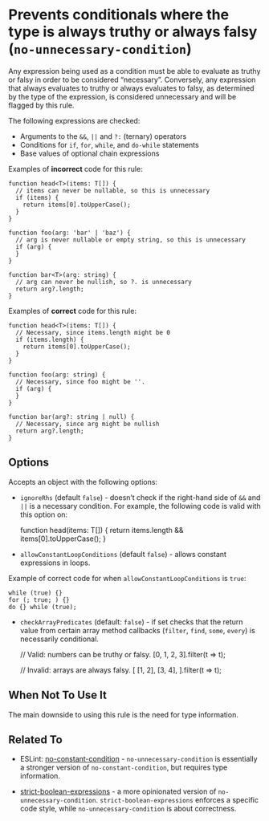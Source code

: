Prevents conditionals where the type is always truthy or always falsy (`no-unnecessary-condition`)
==================================================================================================

Any expression being used as a condition must be able to evaluate as truthy or falsy in order to be considered “necessary”. Conversely, any expression that always evaluates to truthy or always evaluates to falsy, as determined by the type of the expression, is considered unnecessary and will be flagged by this rule.

The following expressions are checked:

-   Arguments to the `&&`, `||` and `?:` (ternary) operators
-   Conditions for `if`, `for`, `while`, and `do-while` statements
-   Base values of optional chain expressions

Examples of **incorrect** code for this rule:

    function head<T>(items: T[]) {
      // items can never be nullable, so this is unnecessary
      if (items) {
        return items[0].toUpperCase();
      }
    }

    function foo(arg: 'bar' | 'baz') {
      // arg is never nullable or empty string, so this is unnecessary
      if (arg) {
      }
    }

    function bar<T>(arg: string) {
      // arg can never be nullish, so ?. is unnecessary
      return arg?.length;
    }

Examples of **correct** code for this rule:

    function head<T>(items: T[]) {
      // Necessary, since items.length might be 0
      if (items.length) {
        return items[0].toUpperCase();
      }
    }

    function foo(arg: string) {
      // Necessary, since foo might be ''.
      if (arg) {
      }
    }

    function bar(arg?: string | null) {
      // Necessary, since arg might be nullish
      return arg?.length;
    }

Options
-------

Accepts an object with the following options:

-   `ignoreRhs` (default `false`) - doesn’t check if the right-hand side of `&&` and `||` is a necessary condition. For example, the following code is valid with this option on:

    function head<T>(items: T[]) {
      return items.length && items[0].toUpperCase();
    }

-   `allowConstantLoopConditions` (default `false`) - allows constant expressions in loops.

Example of correct code for when `allowConstantLoopConditions` is `true`:

    while (true) {}
    for (; true; ) {}
    do {} while (true);

-   `checkArrayPredicates` (default: `false`) - if set checks that the return value from certain array method callbacks (`filter`, `find`, `some`, `every`) is necessarily conditional.

    // Valid: numbers can be truthy or falsy.
    [0, 1, 2, 3].filter(t => t);

    // Invalid: arrays are always falsy.
    [
      [1, 2],
      [3, 4],
    ].filter(t => t);

When Not To Use It
------------------

The main downside to using this rule is the need for type information.

Related To
----------

-   ESLint: [no-constant-condition](https://eslint.org/docs/rules/no-constant-condition) - `no-unnecessary-condition` is essentially a stronger version of `no-constant-condition`, but requires type information.

-   [strict-boolean-expressions](./strict-boolean-expressions.md) - a more opinionated version of `no-unnecessary-condition`. `strict-boolean-expressions` enforces a specific code style, while `no-unnecessary-condition` is about correctness.
